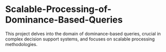 # Scalable-Processing-of-Dominance-Based-Queries
This project delves into the domain of dominance-based queries, crucial in complex decision support systems, and focuses on scalable processing methodologies.

